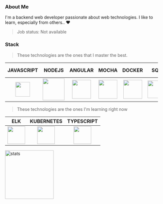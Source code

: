 ### About Me

I'm a backend web developer passionate about web technologies. I like to learn, especially from others.. :heart:

> Job status: Not available

### Stack

> These technologies are the ones that I master the best.

<table>
    <thead>
        <tr>
            <th align="center">JAVASCRIPT</th>
            <th align="center">NODEJS</th>
            <th align="center">ANGULAR</th>
            <th align="center">MOCHA</th>
            <th align="center">DOCKER</th>
            <th align="center">SQL</th>
            <th align="center">GITLAB CI/CD</th>
        </tr>
    </thead>
    <tbody>
        <tr>
            <td align="center"><img src="https://www.freepnglogos.com/uploads/javascript-png/javascript-vector-logo-yellow-png-transparent-javascript-vector-12.png" width="48px"></td>
            <td align="center"><img src="https://upload.wikimedia.org/wikipedia/commons/d/d9/Node.js_logo.svg" align="center" width="72px"></td>
            <td align="center"><img src="https://cdn4.iconfinder.com/data/icons/logos-and-brands/512/21_Angular_logo_logos-512.png" align="center" width="62px"></td>
            <td align="center"><img src="https://avatars2.githubusercontent.com/u/8770005?s=400&v=4" width="62px"></td>
            <td align="center"><img src="https://www.docker.com/wp-content/uploads/2022/03/Moby-logo.png" width="62px"></td>
            <td align="center"><img src="https://cdn2.iconfinder.com/data/icons/whcompare-isometric-web-hosting-servers/50/database-512.png" width="58px"></td>
            <td align="center"><img src="https://secrethub.io/img/gitlab-ci.png" width="58px"></td>
        </tr>
    </tbody>
</table>

> These technologies are the ones I'm learning right now

<table>
    <thead>
        <tr>
            <th align="center">ELK</th>
            <th align="center">KUBERNETES</th>
            <th align="center">TYPESCRIPT</th>
        </tr>
    </thead>
    <tbody>
        <tr>
            <td align="center"><img src="https://www.elastic.co/static-res/images/elk/elk-stack-elkb-diagram.svg" width="58px"></td>
            <td align="center"><img src="https://blog.wescale.fr/content/images/2018/08/kubernetes.png" width="58px"></td>
            <td align="center"><img src="https://cdn.iconscout.com/icon/free/png-512/typescript-1174965.png" width="58px"></td>
        </tr>
    </tbody>
</table>



<img src="https://github-readme-stats.vercel.app/api?username=mtd42&show_icons=true&count_private=true" alt="stats" height="160" align="center" />
